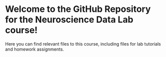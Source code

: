 # Welcome to the GitHub Repository for the Neuroscience Data Lab course!
Here you can find relevant files to this course, including files for lab tutorials and homework assignments.
